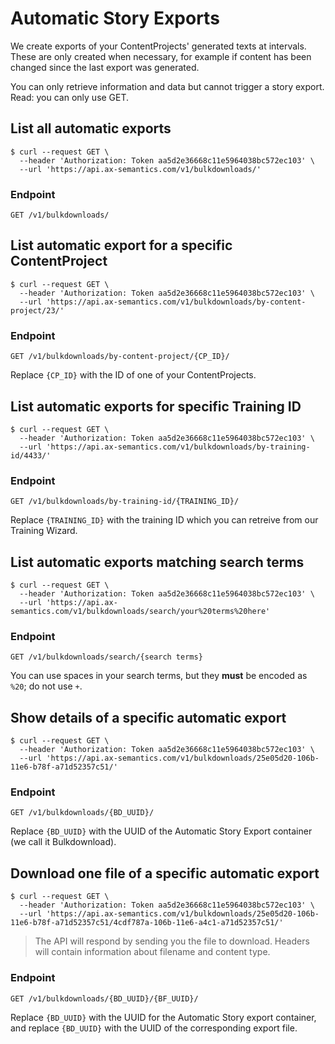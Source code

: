 # Automatic Story Exports

We create exports of your ContentProjects' generated texts at intervals. These are only created when necessary, for example if content has been changed since the last export was generated.

You can only retrieve information and data but cannot trigger a story export. Read: you can only use GET.

## List all automatic exports

```shell
$ curl --request GET \
  --header 'Authorization: Token aa5d2e36668c11e5964038bc572ec103' \
  --url 'https://api.ax-semantics.com/v1/bulkdownloads/'
```

### Endpoint
`GET /v1/bulkdownloads/`

## List automatic export for a specific ContentProject

```shell
$ curl --request GET \
  --header 'Authorization: Token aa5d2e36668c11e5964038bc572ec103' \
  --url 'https://api.ax-semantics.com/v1/bulkdownloads/by-content-project/23/'
```

### Endpoint
`GET /v1/bulkdownloads/by-content-project/{CP_ID}/`

Replace `{CP_ID}` with the ID of one of your ContentProjects.

## List automatic exports for specific Training ID

```shell
$ curl --request GET \
  --header 'Authorization: Token aa5d2e36668c11e5964038bc572ec103' \
  --url 'https://api.ax-semantics.com/v1/bulkdownloads/by-training-id/4433/'
```

### Endpoint
`GET /v1/bulkdownloads/by-training-id/{TRAINING_ID}/`

Replace `{TRAINING_ID}` with the training ID which you can retreive from our Training Wizard.

## List automatic exports matching search terms

```shell
$ curl --request GET \
  --header 'Authorization: Token aa5d2e36668c11e5964038bc572ec103' \
  --url 'https://api.ax-semantics.com/v1/bulkdownloads/search/your%20terms%20here'
```

### Endpoint
`GET /v1/bulkdownloads/search/{search terms}`

You can use spaces in your search terms, but they **must** be encoded as `%20`; do not use `+`.

## Show details of a specific automatic export

```shell
$ curl --request GET \
  --header 'Authorization: Token aa5d2e36668c11e5964038bc572ec103' \
  --url 'https://api.ax-semantics.com/v1/bulkdownloads/25e05d20-106b-11e6-b78f-a71d52357c51/'
```

### Endpoint
`GET /v1/bulkdownloads/{BD_UUID}/`

Replace `{BD_UUID}` with the UUID of the Automatic Story Export container (we call it Bulkdownload).

## Download one file of a specific automatic export

```shell
$ curl --request GET \
  --header 'Authorization: Token aa5d2e36668c11e5964038bc572ec103' \
  --url 'https://api.ax-semantics.com/v1/bulkdownloads/25e05d20-106b-11e6-b78f-a71d52357c51/4cdf787a-106b-11e6-a4c1-a71d52357c51/'
```

> The API will respond by sending you the file to download. Headers will contain information about filename and content type.

### Endpoint
`GET /v1/bulkdownloads/{BD_UUID}/{BF_UUID}/`

Replace `{BD_UUID}` with the UUID for the Automatic Story export container, and replace `{BD_UUID}` with the UUID of the corresponding export file.

